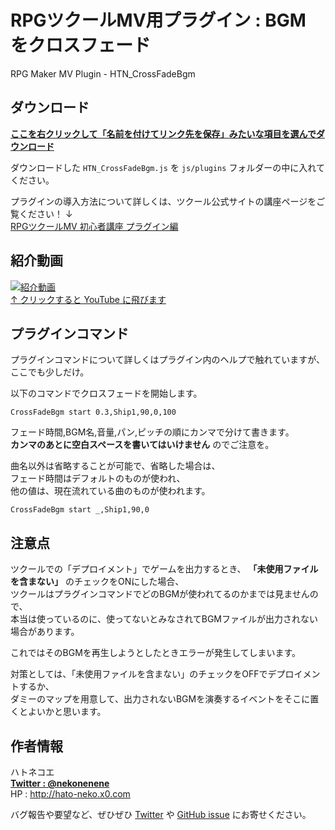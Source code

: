 # RPGツクールMV用プラグイン : BGM をクロスフェード

RPG Maker MV Plugin - HTN_CrossFadeBgm

## ダウンロード

**[ここを右クリックして「名前を付けてリンク先を保存」みたいな項目を選んでダウンロード](https://raw.githubusercontent.com/nekonenene/RPG-Maker-MV_CrossFadeBgm/master/HTN_CrossFadeBgm.js)**

ダウンロードした `HTN_CrossFadeBgm.js` を `js/plugins` フォルダーの中に入れてください。

プラグインの導入方法について詳しくは、ツクール公式サイトの講座ページをご覧ください！ ↓  
[RPGツクールMV 初心者講座 プラグイン編](https://tkool.jp/mv/guide/011_001.html)


## 紹介動画

[![紹介動画](https://img.youtube.com/vi/keAQciFMIxQ/0.jpg)](https://www.youtube.com/watch?v=keAQciFMIxQ)  
[↑ クリックすると YouTube に飛びます](https://www.youtube.com/watch?v=keAQciFMIxQ)


## プラグインコマンド

プラグインコマンドについて詳しくはプラグイン内のヘルプで触れていますが、ここでも少しだけ。

以下のコマンドでクロスフェードを開始します。

```
CrossFadeBgm start 0.3,Ship1,90,0,100
```

フェード時間,BGM名,音量,パン,ピッチの順にカンマで分けて書きます。  
**カンマのあとに空白スペースを書いてはいけません** のでご注意を。

曲名以外は省略することが可能で、省略した場合は、  
フェード時間はデフォルトのものが使われ、  
他の値は、現在流れている曲のものが使われます。

```
CrossFadeBgm start _,Ship1,90,0
```


## 注意点

ツクールでの「デプロイメント」でゲームを出力するとき、 **「未使用ファイルを含まない」** のチェックをONにした場合、  
ツクールはプラグインコマンドでどのBGMが使われてるのかまでは見ませんので、  
本当は使っているのに、使ってないとみなされてBGMファイルが出力されない場合があります。

これではそのBGMを再生しようとしたときエラーが発生してしまいます。

対策としては、「未使用ファイルを含まない」のチェックをOFFでデプロイメントするか、  
ダミーのマップを用意して、出力されないBGMを演奏するイベントをそこに置くとよいかと思います。


## 作者情報

ハトネコエ  
**[Twitter : @nekonenene](https://twitter.com/nekonenene)**  
HP : http://hato-neko.x0.com

バグ報告や要望など、ぜひぜひ [Twitter](https://twitter.com/nekonenene) や [GitHub issue](https://github.com/nekonenene/RPG-Maker-MV_CrossFadeBgm/issues) にお寄せください。
